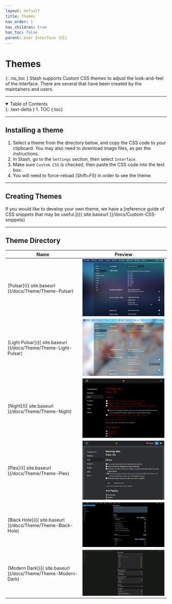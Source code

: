 ```yaml
---
layout: default
title: Themes
nav_order: 1
has_children: true
has_toc: false
parent: User Interface (UI)
---
```

# **Themes**
{: .no_toc }
Stash supports Custom CSS themes to adjust the look-and-feel of the interface. There are several that have been created by the maintainers and users.

---

<details open markdown="block">
  <summary>
    Table of Contents
  </summary>
{: .text-delta }
1. TOC
{:toc}
</details>

---

## Installing a theme

1. Select a theme from the directory below, and copy the CSS code to your clipboard. You may also need to download image files, as per the instructions.
2. In Stash, go to the `Settings` section, then select `Interface`.
3. Make sure `Custom CSS` is checked, then paste the CSS code into the text box.
4. You will need to force-reload (Shift+F5) in order to see the theme.

---

## Creating Themes

If you would like to develop your own theme, we have a [reference guide of CSS snippets that may be useful.]({{ site.baseurl }}/docs/Custom-CSS-snippets)

---

## Theme Directory

| Name                                                         | Preview                                                               |
| ---------------------------------------------------------------- | ------------------------------------------------------------------------- |
| [Pulsar]({{ site.baseurl }}/docs/Theme/Theme-Pulsar)             | ![Screenshot of Pulsar Theme](Themes/assets/Pulsar-preview.jpg)             |
| [Light Pulsar]({{ site.baseurl }}/docs/Theme/Theme-Light-Pulsar) | ![Screenshot of Light Pulsar Theme](Themes/assets/Light-Pulsar-preview.jpg) |
| [Night]({{ site.baseurl }}/docs/Theme/Theme-Night)               | ![Screenshot of Night Theme](Themes/assets/Night-preview.png)               |
| [Plex]({{ site.baseurl }}/docs/Theme/Theme-Plex)                 | ![Screenshot of Plex Theme](Themes/assets/Plex-preview.png)                 |
| [Black Hole]({{ site.baseurl }}/docs/Theme/Theme-Black-Hole)     | ![Screenshot of Black Hole Theme](Themes/assets/Black-Hole-preview.png)     |
| [Modern Dark]({{ site.baseurl }}/docs/Theme/Theme-Modern-Dark)   | ![Screenshot of Modern Dark](Themes/assets/Modern-Dark-preview.jpg)         |
